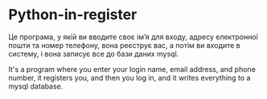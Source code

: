 # Python-in-register

Це програма, у якій ви вводите своє ім’я для входу, адресу електронної пошти та номер телефону, вона реєструє вас,
а потім ви входите в систему, і вона записує все до бази даних mysql.

It's a program where you enter your login name, email address, and phone number, it registers you,
and then you log in, and it writes everything to a mysql database.
